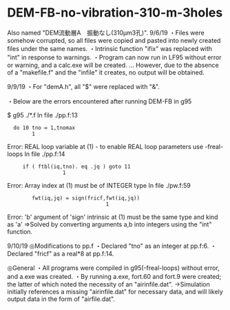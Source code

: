 # DEM-FB-no-vibration-310-m-3holes
Also named "DEM流動層A　振動なし(310μm3孔)".
9/6/19
・Files were somehow corrupted, so all files were copied and pasted into newly created files under the same names.
・Intrinsic function "ifix" was replaced with "int" in response to warnings.
・Program can now run in LF95 without error or warning, and a calc.exe will be created.
       ... However, due to the absence of a "makefile.f" and the "infile" it creates, no output will be obtained.

9/9/19
・For "demA.h", all "$" were replaced with "&". 

・Below are the errors encountered after running DEM-FB in g95

$ g95 ./*.f
In file ./pp.f:13

      do 10 tno = 1,tnomax
            1
Error: REAL loop variable at (1) - to enable REAL loop parameters use -freal-loops
In file ./pp.f:14

         if ( ftbl(iq,tno). eq .jq ) goto 11
                      1
Error: Array index at (1) must be of INTEGER type
In file ./pw.f:59

            fwt(iq,jq) = sign(fricf,fwt(iq,jq))
                                    1
Error: 'b' argument of 'sign' intrinsic at (1) must be the same type and kind as 'a'
   ⇒Solved by converting arguments a,b into integers using the "int" function.
 
9/10/19
◎Modifications to pp.f
・Declared "tno" as an integer at pp.f:6.
・Declared "fricf" as a real*8 at pp.f:14.

◎General
・All programs were compiled in g95(-freal-loops) without error, and a.exe was created.
・By running a.exe, fort.60 and fort.9 were created; the latter of which noted the necessity of an "airinfile.dat".
     →Simulation initially references a missing "airinfile.dat" for necessary data, and will likely output data in the form of "airfile.dat". 
